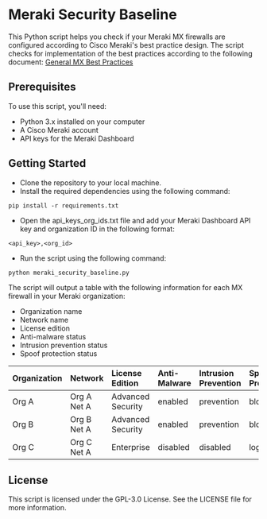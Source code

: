 # Meraki Security Baseline

This Python script helps you check if your Meraki MX firewalls are configured according to Cisco Meraki's best practice design. The script checks for implementation of the best practices according to the following document: [General MX Best Practices](https://documentation.meraki.com/Architectures_and_Best_Practices/Cisco_Meraki_Best_Practice_Design/Best_Practice_Design_-_MX_Security_and_SD-WAN/General_MX_Best_Practices)

## Prerequisites
To use this script, you'll need:

- Python 3.x installed on your computer
- A Cisco Meraki account
- API keys for the Meraki Dashboard

## Getting Started

- Clone the repository to your local machine.
- Install the required dependencies using the following command:
```
pip install -r requirements.txt
```
- Open the api_keys_org_ids.txt file and add your Meraki Dashboard API key and organization ID in the following format:
```
<api_key>,<org_id>
```
- Run the script using the following command:
```
python meraki_security_baseline.py
```
The script will output a table with the following information for each MX firewall in your Meraki organization:

- Organization name
- Network name
- License edition
- Anti-malware status
- Intrusion prevention status
- Spoof protection status

| Organization                  | Network                             | License Edition   | Anti-Malware | Intrusion Prevention | Spoof Protection |
| :---------------------------- | :---------------------------------- | :---------------- | :----------- | :------------------- | :--------------- |
| Org A                         | Org A Net A                         | Advanced Security | enabled      | prevention           | block            |
| Org B                         | Org B Net A                         | Advanced Security | enabled      | prevention           | block            |
| Org C                         | Org C Net A                         | Enterprise        | disabled     | disabled             | log              |

## License
This script is licensed under the GPL-3.0 License. See the LICENSE file for more information.
